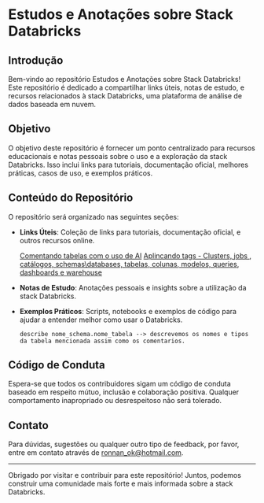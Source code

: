 # Estudos e Anotações sobre Stack Databricks

## Introdução
Bem-vindo ao repositório Estudos e Anotações sobre Stack Databricks! Este repositório é dedicado a compartilhar links úteis, notas de estudo, e recursos relacionados à stack Databricks, uma plataforma de análise de dados baseada em nuvem.

## Objetivo
O objetivo deste repositório é fornecer um ponto centralizado para recursos educacionais e notas pessoais sobre o uso e a exploração da stack Databricks. Isso inclui links para tutoriais, documentação oficial, melhores práticas, casos de uso, e exemplos práticos.

## Conteúdo do Repositório
O repositório será organizado nas seguintes seções:

- **Links Úteis**: Coleção de links para tutoriais, documentação oficial, e outros recursos online.

    [Comentando tabelas com o uso de AI](https://www.datainaction.dev/post/databricks-ai-suggested-comment-documente-suas-tabelas-de-forma-simples-r%C3%A1pida-e-autom%C3%A1tica)
    [Aplincando tags - Clusters, jobs , catálogos, schemas\databases, tabelas, colunas, modelos, queries, dashboards e warehouse](https://www.datainaction.dev/post/databricks-tags-tagueando-seu-ambiente)



- **Notas de Estudo**: Anotações pessoais e insights sobre a utilização da stack Databricks.



- **Exemplos Práticos**: Scripts, notebooks e exemplos de código para ajudar a entender melhor como usar o Databricks.
  
      describe nome_schema.nome_tabela --> descrevemos os nomes e tipos da tabela mencionada assim como os comentarios.




## Código de Conduta
Espera-se que todos os contribuidores sigam um código de conduta baseado em respeito mútuo, inclusão e colaboração positiva. Qualquer comportamento inapropriado ou desrespeitoso não será tolerado.

## Contato
Para dúvidas, sugestões ou qualquer outro tipo de feedback, por favor, entre em contato através de ronnan_ok@hotmail.com.

---

Obrigado por visitar e contribuir para este repositório! Juntos, podemos construir uma comunidade mais forte e mais informada sobre a stack Databricks.
